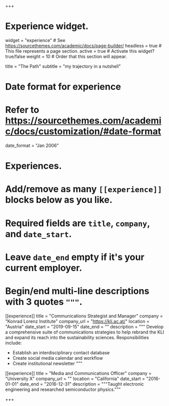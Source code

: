 +++
# Experience widget.
widget = "experience"  # See https://sourcethemes.com/academic/docs/page-builder/
headless = true  # This file represents a page section.
active = true  # Activate this widget? true/false
weight = 10  # Order that this section will appear.

title = "The Path"
subtitle = "my trajectory in a nutshell"

# Date format for experience
#   Refer to https://sourcethemes.com/academic/docs/customization/#date-format
date_format = "Jan 2006"

# Experiences.
#   Add/remove as many `[[experience]]` blocks below as you like.
#   Required fields are `title`, `company`, and `date_start`.
#   Leave `date_end` empty if it's your current employer.
#   Begin/end multi-line descriptions with 3 quotes `"""`.
[[experience]]
  title = "Communications Strategist and Manager"
  company = "Konrad Lorenz Institute"
  company_url = "https://kli.ac.at/"
  location = "Austria"
  date_start = "2019-09-15"
  date_end = ""
  description = """
  Develop a comprehensive suite of communications strategies to help rebrand the KLI and expand its reach into the sustainability sciences. Responsibilities include:
  
  * Establish an interdisciplinary contact database 
  * Create social media calendar and workflow
  * Create institutional newsletter
  """

[[experience]]
  title = "Media and Communications Officer"
  company = "University X"
  company_url = ""
  location = "California"
  date_start = "2016-01-01"
  date_end = "2016-12-31"
  description = """Taught electronic engineering and researched semiconductor physics."""

+++
